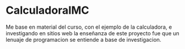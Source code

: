 # CalculadoraIMC
Me base en material del curso, con el ejemplo de la calculadora, e investigando en sitios web
la enseñanza de este proyecto fue que un lenuaje de programacion se entiende a base de investigacion.
